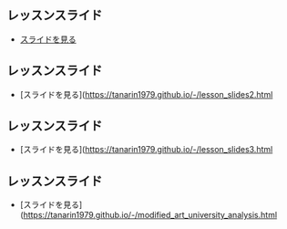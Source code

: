 ## レッスンスライド

- [スライドを見る](https://tanarin1979.github.io/-/lesson_slides.html)
## レッスンスライド

- [スライドを見る](https://tanarin1979.github.io/-/lesson_slides2.html
 ## レッスンスライド

- [スライドを見る](https://tanarin1979.github.io/-/lesson_slides3.html

 ## レッスンスライド

- [スライドを見る](https://tanarin1979.github.io/-/modified_art_university_analysis.html
